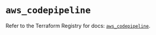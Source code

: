 # `aws_codepipeline`

Refer to the Terraform Registry for docs: [`aws_codepipeline`](https://registry.terraform.io/providers/hashicorp/aws/6.19.0/docs/resources/codepipeline).
